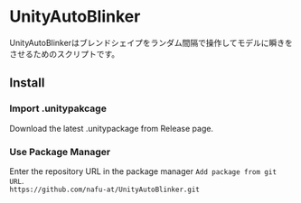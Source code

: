 # UnityAutoBlinker

UnityAutoBlinkerはブレンドシェイプをランダム間隔で操作してモデルに瞬きをさせるためのスクリプトです。  


## Install

### Import .unitypakcage
Download the latest .unitypackage from Release page.

### Use Package Manager
Enter the repository URL in the package manager `Add package from git URL`.  
`https://github.com/nafu-at/UnityAutoBlinker.git`

